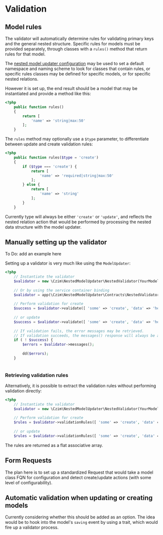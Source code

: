 # Validation

## Model rules

The validator will automatically determine rules for validating primary keys and the general nested structure.
Specific rules for models must be provided separately, through classes with a `rules()` method that return
rules for that model. 

The [nested model updater configuration](CONFIG.md) may be used to set a default namespace and naming scheme
to look for classes that contain rules, or specific rules classes may be defined for specific models, or for
specific nested relations.

However it is set up, the end result should be a model that may be instantiated and provide a method like
this:

```php
<?php
    public function rules()
    {
        return [
            'name' => 'string|max:50'
        ];
    }
```

The `rules` method may optionally use a `$type` parameter, to differentiate between update and create
validation rules:

```php
<?php
    public function rules($type = 'create')
    {
        if ($type === 'create') {
            return [
                'name' => 'required|string|max:50'
            ];
        } else {
            return [
                'name' => 'string'
            ];
        }
    }
```

Currently type will always be either `'create'` or `'update'`, and reflects the nested relation action
that would be performed by processing the nested data structure with the model updater.


## Manually setting up the validator

To Do: add an example here

Setting up a validator is very much like using the `ModelUpdater`:

```php
<?php
    // Instantiate the validator
    $validator = new \Czim\NestedModelUpdater\NestedValidator(YourModel::class);
    
    // Or by using the service container binding
    $validator = app(\Czim\NestedModelUpdater\Contracts\NestedValidatorInterface::class, [ YourModel::class ]);
    
    // Perform validation for create
    $success = $validator->validate([ 'some' => 'create', 'data' => 'here' ], true);
    
    // or update
    $success = $validator->validate([ 'some' => 'create', 'data' => 'here' ], false);
    
    // If validation fails, the error messages may be retrieved.
    // If validation succeeds, the messages() response will always be an empty MessageBag instance.
    if ( ! $success) {
        $errors = $validator->messages();
        
        dd($errors);
    }
    
```


### Retrieving validation rules

Alternatively, it is possible to extract the validation rules without performing validation directly:

```php
<?php
    // Instantiate the validator
    $validator = new \Czim\NestedModelUpdater\NestedValidator(YourModel::class);
    
    // Perform validation for create
    $rules = $validator->validationRules([ 'some' => 'create', 'data' => 'here' ], true);
    
    // or update
    $rules = $validator->validationRules([ 'some' => 'create', 'data' => 'here' ], false);

```

The rules are returned as a flat associative array.


## Form Requests

The plan here is to set up a standardized Request that would take
a model class FQN for configuration and detect create/update actions
(with some level of configurability).


## Automatic validation when updating or creating models

Currently considering whether this should be added as an option.
The idea would be to hook into the model's `saving` event by using a trait,
which would fire up a validator process.
